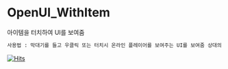 # OpenUI_WithItem
아이템을 터치하여 UI를 보여줌

```sh
사용법 : 막대기를 들고 우클릭 또는 터치시 온라인 플레이어를 보여주는 UI를 보여줌 상대의 게임 모드 변경 가능
```

[![Hits](https://hits.seeyoufarm.com/api/count/incr/badge.svg?url=https%3A%2F%2Fgithub.com%2FPLcode-Be%2FOpenUI_WithItem&count_bg=%2379C83D&title_bg=%23555555&icon=php.svg&icon_color=%23E7E7E7&title=%EB%B0%A9%EB%AC%B8%EC%9E%90&edge_flat=false)](https://hits.seeyoufarm.com)
